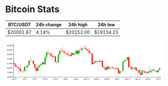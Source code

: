 # Bitcoin Stats

BTC/USDT|24h change|24h high|24h low|
|---|---|---|---|
|$20001.87|4.14%|$20152.00|$19134.23|

<img src="./chart.svg">
